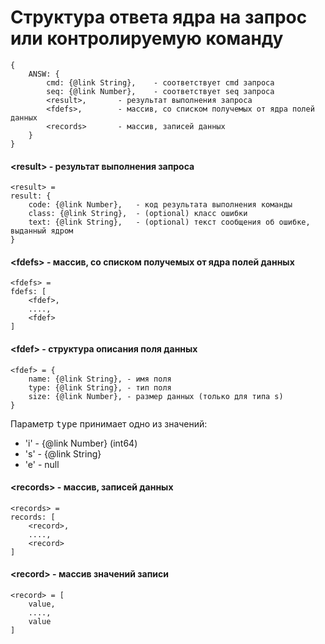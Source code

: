 # Структура ответа ядра на запрос или контролируемую команду

    {
        ANSW: {
            cmd: {@link String},	- соответствует cmd запроса
            seq: {@link Number},	- соответствует seq запроса
            <result>,		- результат выполнения запроса
            <fdefs>,		- массив, со списком получемых от ядра полей данных
            <records>		- массив, записей данных
        }
    }

#### &lt;result&gt; - результат выполнения запроса
    <result> =
    result: {
        code: {@link Number},	- код результата выполнения команды
        class: {@link String},	- (optional) класс ошибки
        text: {@link String},	- (optional) текст сообщения об ошибке, выданный ядром
    }

#### &lt;fdefs&gt; - массив, со списком получемых от ядра полей данных
    <fdefs> =
    fdefs: [
        <fdef>,
        ....,
        <fdef>
    ]

#### &lt;fdef&gt; - структура описания поля данных
    <fdef> = {
        name: {@link String}, - имя поля
        type: {@link String}, - тип поля
        size: {@link Number}, - размер данных (только для типа s)
    }
Параметр <tt>type</tt> принимает одно из значений:

- 'i' - {@link Number} (int64)
- 's' - {@link String}
- 'e' - null

#### &lt;records&gt; - массив, записей данных
    <records> =
    records: [
        <record>,
        ....,
        <record>
    ]

#### &lt;record&gt; - массив значений записи
    <record> = [
        value,
        ....,
        value
    ]
